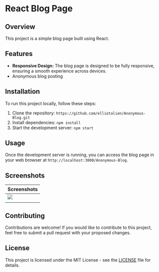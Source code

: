 # React Blog Page

## Overview

This project is a simple blog page built using React.

## Features

- **Responsive Design:** The blog page is designed to be fully responsive, ensuring a smooth experience across devices.
- Anonymous blog posting


## Installation

To run this project locally, follow these steps:

1. Clone the repository: `https://github.com/elliotalien/Anonymous-Blog.git`
2. Install dependencies: `npm install`
3. Start the development server: `npm start`


## Usage

Once the development server is running, you can access the blog page in your web browser at `http://localhost:3000/Anonymous-Blog`. 

## Screenshots

| Screenshots |
|-------------|
|<img src="https://github.com/elliotalien/React-Blog-UI/blob/main/public/screencapture-elliotalien-github-io-React-Blog-Page-2024-05-13-20_50_31.png">|
|             |

## Contributing

Contributions are welcome! If you would like to contribute to this project, feel free to submit a pull request with your proposed changes.

## License

This project is licensed under the MIT License - see the [LICENSE](LICENSE) file for details.

